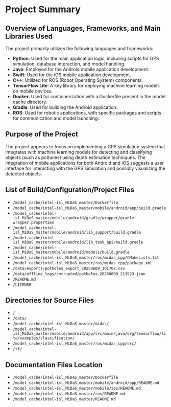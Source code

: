 # Project Summary

## Overview of Languages, Frameworks, and Main Libraries Used
The project primarily utilizes the following languages and frameworks:
- **Python**: Used for the main application logic, including scripts for GPS simulation, database interaction, and model handling.
- **Java**: Employed for the Android mobile application development.
- **Swift**: Used for the iOS mobile application development.
- **C++**: Utilized for ROS (Robot Operating System) components.
- **TensorFlow Lite**: A key library for deploying machine learning models on mobile devices.
- **Docker**: Used for containerization with a Dockerfile present in the model cache directory.
- **Gradle**: Used for building the Android application.
- **ROS**: Used for robotic applications, with specific packages and scripts for communication and model launching.

## Purpose of the Project
The project appears to focus on implementing a GPS simulation system that integrates with machine learning models for detecting and classifying objects (such as potholes) using depth estimation techniques. The integration of mobile applications for both Android and iOS suggests a user interface for interacting with the GPS simulation and possibly visualizing the detected objects.

## List of Build/Configuration/Project Files
- `/model_cache/intel-isl_MiDaS_master/Dockerfile`
- `/model_cache/intel-isl_MiDaS_master/mobile/android/app/build.gradle`
- `/model_cache/intel-isl_MiDaS_master/mobile/android/gradle/wrapper/gradle-wrapper.properties`
- `/model_cache/intel-isl_MiDaS_master/mobile/android/lib_support/build.gradle`
- `/model_cache/intel-isl_MiDaS_master/mobile/android/lib_task_api/build.gradle`
- `/model_cache/intel-isl_MiDaS_master/mobile/android/models/build.gradle`
- `/model_cache/intel-isl_MiDaS_master/ros/midas_cpp/CMakeLists.txt`
- `/model_cache/intel-isl_MiDaS_master/ros/midas_cpp/package.xml`
- `/data/exports/potholes_export_20250609_101707.csv`
- `/data/offline_logs/corrupted/potholes_20250608_213523.json`
- `/README.md`
- `/LICENSE`

## Directories for Source Files
- `/`
- `/data/`
- `/model_cache/intel-isl_MiDaS_master/midas/`
- `/model_cache/intel-isl_MiDaS_master/mobile/android/app/src/main/java/org/tensorflow/lite/examples/classification/`
- `/model_cache/intel-isl_MiDaS_master/ros/midas_cpp/src/`
- `/tf/`

## Documentation Files Location
- `/model_cache/intel-isl_MiDaS_master/Dockerfile`
- `/model_cache/intel-isl_MiDaS_master/mobile/android/app/README.md`
- `/model_cache/intel-isl_MiDaS_master/mobile/ios/README.md`
- `/model_cache/intel-isl_MiDaS_master/ros/README.md`
- `/model_cache/intel-isl_MiDaS_master/README.md`